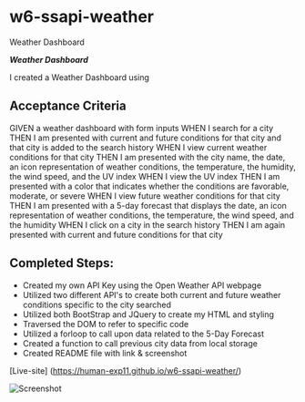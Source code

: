 # w6-ssapi-weather
Weather Dashboard

***Weather Dashboard***

I created a Weather Dashboard using 

## Acceptance Criteria

GIVEN a weather dashboard with form inputs
WHEN I search for a city
THEN I am presented with current and future conditions for that city and that city is added to the search history
WHEN I view current weather conditions for that city
THEN I am presented with the city name, the date, an icon representation of weather conditions, the temperature, the humidity, the wind speed, and the UV index
WHEN I view the UV index
THEN I am presented with a color that indicates whether the conditions are favorable, moderate, or severe
WHEN I view future weather conditions for that city
THEN I am presented with a 5-day forecast that displays the date, an icon representation of weather conditions, the temperature, the wind speed, and the humidity
WHEN I click on a city in the search history
THEN I am again presented with current and future conditions for that city


## Completed Steps:

* Created my own API Key using the Open Weather API webpage
* Utilized two different API's to create both current and future weather conditions specific to the city searched
* Utilized both BootStrap and JQuery to create my HTML and styling
* Traversed the DOM to refer to specific code 
* Utilized a forloop to call upon data related to the 5-Day Forecast
* Created a function to call previous city data from local storage
* Created README file with link & screenshot

[Live-site] (https://human-exp11.github.io/w6-ssapi-weather/)

![Screenshot](./git-images/wds.png.)
